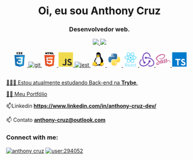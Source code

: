 <h1 align="center">Oi, eu sou Anthony Cruz</h1>
<h3 align="center">Desenvolvedor web.</h3>

<div align="center">
  <a href="https://github.com/tonyycruz">
  <img height="180em" src="https://github-readme-stats.vercel.app/api?username=tonyycruz&show_icons=true&theme=dracula&include_all_commits=true&count_private=true">
  <img height="180em" src="https://github-readme-stats.vercel.app/api/top-langs/?username=tonyycruz&layout=compact&langs_count=7&theme=dracula">
</div>

<br>
<div style="display: inline_block" align="center">
  <img src="https://raw.githubusercontent.com/devicons/devicon/master/icons/css3/css3-original-wordmark.svg" alt="css3" width="40" height="40">
  <img src="https://www.vectorlogo.zone/logos/git-scm/git-scm-icon.svg" alt="git" width="40" height="40">
  <img src="https://raw.githubusercontent.com/devicons/devicon/master/icons/html5/html5-original-wordmark.svg" alt="html5" width="40" height="40">
  <img src="https://raw.githubusercontent.com/devicons/devicon/master/icons/javascript/javascript-original.svg" alt="javascript" width="40" height="40">
  <img src="https://www.vectorlogo.zone/logos/jestjsio/jestjsio-icon.svg" alt="jest" width="40" height="40">
  <img src="https://raw.githubusercontent.com/devicons/devicon/master/icons/linux/linux-original.svg" alt="linux" width="40" height="40">
  <img src="https://raw.githubusercontent.com/devicons/devicon/master/icons/python/python-original.svg" alt="python" width="40" height="40">
  <img src="https://raw.githubusercontent.com/devicons/devicon/master/icons/react/react-original-wordmark.svg" alt="react" width="40" height="40">
  <img src="https://raw.githubusercontent.com/devicons/devicon/master/icons/redux/redux-original.svg" alt="redux" width="40" height="40">
  <img src="https://raw.githubusercontent.com/devicons/devicon/master/icons/sass/sass-original.svg" alt="sass" width="40" height="40">
  <img src="https://raw.githubusercontent.com/devicons/devicon/master/icons/typescript/typescript-original.svg" alt="typescript" width="40" height="40">
</div><br>

  👨🏽‍🎓 Estou atualmente estudando Back-end na **Trybe**.
  
  👨‍💻 Meu [Portfólio](https://tonyycruz.github.io/)

  📫Linkedin **https://www.linkedin.com/in/anthony-cruz-dev/**

  📫 Contato **anthony-cruz@outlook.com**
 

<h3 align="left">Connect with me:</h3>
<p align="left">
<a href="https://linkedin.com/in/anthony cruz" target="blank"><img align="center" src="https://raw.githubusercontent.com/rahuldkjain/github-profile-readme-generator/master/src/images/icons/Social/linked-in-alt.svg" alt="anthony cruz" height="30" width="40" /></a>
<a href="https://stackoverflow.com/users/user:294052" target="blank"><img align="center" src="https://raw.githubusercontent.com/rahuldkjain/github-profile-readme-generator/master/src/images/icons/Social/stack-overflow.svg" alt="user:294052" height="30" width="40" /></a>
</p>

